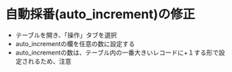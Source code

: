 # 自動採番(auto_increment)の修正
- テーブルを開き、「操作」タブを選択
- auto_incrementの欄を任意の数に設定する
- auto_incrementの数は、テーブル内の一番大きいレコードに+１する形で設定されるため、注意


